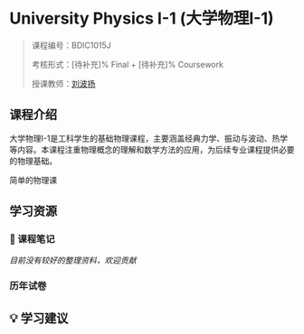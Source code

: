 # University Physics I-1 (大学物理Ⅰ-1)

> 课程编号：BDIC1015J
>
> 考核形式：[待补充]% Final + [待补充]% Coursework
>
> 授课教师：[刘波扬](https://yanzhao.bjut.edu.cn/info/1496/13351.htm)
>

## 课程介绍

大学物理Ⅰ-1是工科学生的基础物理课程，主要涵盖经典力学、振动与波动、热学等内容。本课程注重物理概念的理解和数学方法的应用，为后续专业课程提供必要的物理基础。

简单的物理课


## 学习资源

### 📝 课程笔记
*目前没有较好的整理资料，欢迎贡献*


### 历年试卷


## 💡 学习建议





